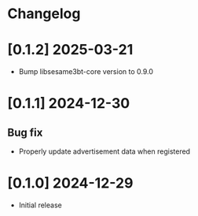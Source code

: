 # Changelog

# [0.1.2] 2025-03-21
- Bump libsesame3bt-core version to 0.9.0

# [0.1.1] 2024-12-30

## Bug fix
- Properly update advertisement data when registered

# [0.1.0] 2024-12-29

- Initial release
